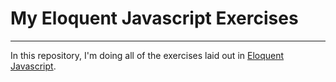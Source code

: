 # My Eloquent Javascript Exercises

---

In this repository, I'm doing all of the exercises laid out in [Eloquent Javascript](http://eloquentjavascript.net).
